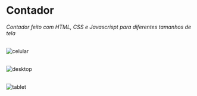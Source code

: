 # Contador
*Contador feito com HTML, CSS e Javascrispt para diferentes tamanhos de tela*
<br>
<br>

![celular](https://user-images.githubusercontent.com/99051178/216355176-6cbfade7-961b-48b1-a9c4-371bff2744e7.png)
<br>
<br>

![desktop](https://user-images.githubusercontent.com/99051178/216355184-ea02aced-5b66-4719-bee3-c664b72729f0.png)
<br>
<br>

![tablet](https://user-images.githubusercontent.com/99051178/216355186-4c5c32e2-6e03-45c8-b9e3-fc0d51726c7f.png)

